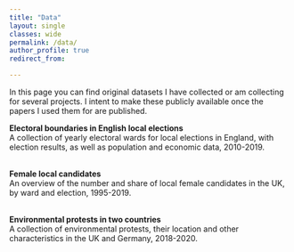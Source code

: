 ```yaml
---
title: "Data"
layout: single
classes: wide
permalink: /data/
author_profile: true
redirect_from:

---
```


In this page you can find original datasets I have collected or am collecting for several projects. I intent to make these publicly available once the papers I used them for are published.  
  
**Electoral boundaries in English local elections**    
    A collection of yearly electoral wards for local elections in England, with election results, as well as population and economic data, 2010-2019.  
      <br>
       
**Female local candidates**  
    An overview of the number and share of local female candidates in the UK, by ward and election, 1995-2019.  
      <br>
      
**Environmental protests in two countries**  
    A collection of environmental protests, their location and other characteristics in the UK and Germany, 2018-2020.
  
